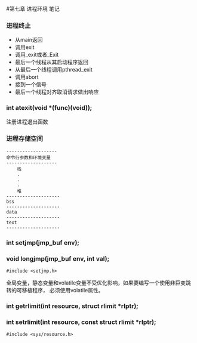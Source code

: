 #第七章 进程环境 笔记

### 进程终止
- 从main返回
- 调用exit
- 调用_exit或者_Exit
- 最后一个线程从其启动程序返回
- 从最后一个线程调用pthread_exit
- 调用abort
- 接到一个信号
- 最后一个线程对齐取消请求做出响应

### int atexit(void *(func)(void));
注册进程退出函数

### 进程存储空间
```
-------------------
命令行参数和环境变量
-------------------
 	栈
 	.
 	.
 	.
 	堆
--------------------
bss
--------------------
data
--------------------
text
--------------------
```

### int setjmp(jmp_buf env);
### void longjmp(jmp_buf env, int val);
```
#include <setjmp.h>
```
全局变量，静态变量和volatile变量不受优化影响，如果要编写一个使用非巨变跳转的可移植程序， 必须使用volatile属性。

### int getrlimit(int resource, struct rlimit *rlptr);
### int setrlimit(int resource, const struct rlimit *rlptr);
```
#include <sys/resource.h>
```
